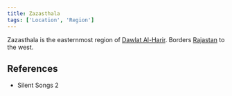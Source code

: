 ```yaml
---
title: Zazasthala
tags: ['Location', 'Region']
---
```

Zazasthala is the easternmost region of [Dawlat Al-Harir](/_wiki/dawlat-al-harir.md). Borders [Rajastan](/_wiki/rajastan.md) to the west.

## References
- Silent Songs 2
